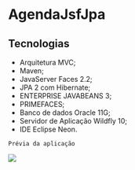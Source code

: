# AgendaJsfJpa

## Tecnologias

* Arquitetura MVC;
* Maven;
* JavaServer Faces 2.2; 
* JPA 2 com Hibernate; 
* ENTERPRISE JAVABEANS 3;
* PRIMEFACES; 
* Banco de dados Oracle 11G;
* Servidor de Aplicação Wildfly 10; 
* IDE Eclipse Neon.

```
Prévia da aplicação
```
![](https://github.com/marcosabreu39/Agenda_JavaserverFaces2.2_JPA2_Oracle11g/blob/master/src/main/webapp/resources/images/AgendaJsfJpa.gif)
